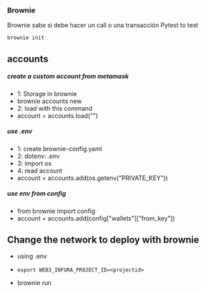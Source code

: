 ### Brownie

Brownie sabe si debe hacer un call o una transacción
Pytest to test

`brownie init`

## accounts

##### create a custom account from metamask

- 1: Storage in brownie
- brownie accounts new <name>
- 2: load with this command
- account = accounts.load("<name>")

##### use .env

- 1: create brownie-config.yaml
- 2: dotenv: .env
- 3: import os
- 4: read account
- account = accounts.add(os.getenv("PRIVATE_KEY"))

##### use env from config

- from brownie import config
- account = accounts.add(config["wallets"]["from_key"])

## Change the network to deploy with brownie

- using .env

* `export WEB3_INFURA_PROJECT_ID=<projectid>`

- brownie run <script> --network <network>

### brownie console

Podemos usar la mayor cantidad de cosas en la consola

[//]: #
[modifier]: https://medium.com/coinmonks/solidity-tutorial-all-about-modifiers-a86cf81c14cb

### Add network to brownie

brownie networks add Ethereum ganache-local host=http://127.0.0.1:7545 chainid=1337


#### Crear cuenta en Alchemist to fork

brownie networks add development mainnet-fork-dev cmd=ganache-cli host=http://127.0.0.1 fork=https://eth-goerli.g.alchemy.com/v2/ accounts=10 mnemonic=brownie port=8545




### TEST

![](test.png)
